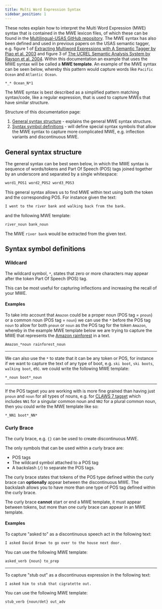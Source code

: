 ```yaml
---
title: Multi Word Expression Syntax
sidebar_position: 1
---
```


These notes explain how to interpret the Multi Word Expression (MWE) syntax that is contained in the MWE lexicon files, of which these can be found in the [Multilingual-USAS GitHub repository](https://github.com/UCREL/Multilingual-USAS#multi-word-expression-mwe-lexicon-file-format). The MWE syntax has also been defined and used in previous papers on the USAS semantic tagger, e.g. figure 1 of [Extracting Multiword Expressions with A Semantic Tagger by Piao et al. 2003](https://aclanthology.org/W03-1807.pdf) and figure 3 of [The UCREL Semantic Analysis System by Rayson et al. 2004](https://www.lancaster.ac.uk/staff/rayson/publications/usas_lrec04ws.pdf). Within this documentation an example that uses the MWE syntax will be called a **MWE template**. An example of the MWE syntax can be seen below, whereby this pattern would capture words like `Pacific Ocean` and `Atlantic Ocean`.

``` txt title="MWE template example"
*_* Ocean_N*1
```

The MWE syntax is best described as a simplified pattern matching syntax/code, like a regular expression, that is used to capture MWEs that have similar structure.

Structure of this documentation page:

1. [General syntax structure](#general-syntax-structure) - explains the general MWE syntax structure.
2. [Syntax symbol definitions](#syntax-symbol-definitions) - will define special syntax symbols that allow the MWE syntax to capture more complicated MWE, e.g. inflection variants and discontinuous MWE.

## General syntax structure

The general syntax can be best seen below, in which the MWE syntax is sequence of words/tokens and Part Of Speech (POS) tags joined together by an underscore and separated by a single whitespace:

``` txt title="MWE general structure"
word1_POS1 word2_POS2 word3_POS3
```

This general syntax allows us to find MWE within text using both the token and the corresponding POS. For instance given the text:

``` txt
I went to the river bank and walking back from the bank.
```

and the following MWE template:

```txt
river_noun bank_noun
```

The MWE `river bank` would be extracted from the given text.

## Syntax symbol definitions

### Wildcard

The wildcard symbol, `*`, states that zero or more characters may appear after the token Part Of Speech (POS) tag.

This can be most useful for capturing inflections and increasing the recall of your MWE.

#### Examples

To take into account that `Amazon` could be a proper noun (POS tag = `pnoun`) or a common noun (POS tag = `noun`) we can use the `*` before the POS tag `noun` to allow for both `pnoun` or `noun` as the POS tag for the token `Amazon`, whereby in the example MWE template below we are trying to capture the MWE that represents the [Amazon rainforest](https://en.wikipedia.org/wiki/Amazon_rainforest) in a text.

``` txt
Amazon_*noun rainforest_noun
```

<hr/>

We can also use the `*` to state that it can be any token or POS, for instance if we want to capture the text of any type of boot, e.g. `ski boot`, `ski boots`, `walking boot`, etc. we could write the following MWE template:

``` txt
*_noun boot*_noun
```

<hr/>

If the POS tagset you are working with is more fine grained than having just `pnoun` and `noun` for all types of nouns, e.g. for [CLAWS 7 tagset](https://ucrel.lancs.ac.uk/claws7tags.html) which includes `NN1` for a singular common noun and `NN2` for a plural common noun, then you could write the MWE template like so:

``` txt
*_NN1 boot*_NN*
```

### Curly Brace

The curly brace, e.g. `{}` can be used to create discontinuous MWE. 

The only symbols that can be used within a curly brace are: 

- POS tags
- The wildcard symbol attached to a POS tag
- A backslash (`/`) to separate the POS tags.

The curly brace states that tokens of the POS type defined within the curly brace can **optionally** appear between the discontinuous MWE. The backslash allows you to have more than one type of POS tag defined within the curly brace.

The curly brace **cannot** start or end a MWE template, it must appear between tokens, but more than one curly brace can appear in an MWE template.

#### Examples

To capture "asked to" as a discontinuous speech act in the following text:

``` txt
I asked David Brown to go over to the house next door.
```

You can use the following MWE template:

``` txt
asked_verb {noun} to_prep
```

<hr/>

To capture "stub out" as a discontinuous expression in the following text:

``` txt
I asked him to stub that cigratette out.
```

You can use the following MWE template:

``` txt
stub_verb {noun/det} out_adv
```